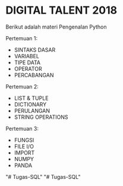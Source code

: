 # DIGITAL TALENT 2018
Berikut adalah materi Pengenalan Python

Pertemuan 1:
- SINTAKS DASAR
- VARIABEL
- TIPE DATA
- OPERATOR
- PERCABANGAN

Pertemuan 2:
- LIST & TUPLE
- DICTIONARY
- PERULANGAN
- STRING OPERATIONS

Pertemuan 3:
- FUNGSI
- FILE I/O
- IMPORT
- NUMPY
- PANDA

"# Tugas-SQL" 
"# Tugas-SQL" 
